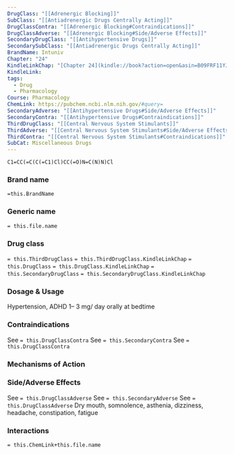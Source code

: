 ```yaml
---
DrugClass: "[[Adrenergic Blocking]]"
SubClass: "[[Antiadrenergic Drugs Centrally Acting]]"
DrugClassContra: "[[Adrenergic Blocking#Contraindications]]"
DrugClassAdverse: "[[Adrenergic Blocking#Side/Adverse Effects]]"
SecondaryDrugClass: "[[Antihypertensive Drugs]]"
SecondarySubClass: "[[Antiadrenergic Drugs Centrally Acting]]"
BrandName: Intuniv
Chapter: "24"
KindleLinkChap: "[Chapter 24](kindle://book?action=open&asin=B09FRF11YJ&location=12809)"
KindleLink: 
tags:
  - Drug
  - Pharmacology
Course: Pharmacology
ChemLink: https://pubchem.ncbi.nlm.nih.gov/#query=
SecondaryAdverse: "[[Antihypertensive Drugs#Side/Adverse Effects]]"
SecondaryContra: "[[Antihypertensive Drugs#Contraindications]]"
ThirdDrugClass: "[[Central Nervous System Stimulants]]"
ThirdAdverse: "[[Central Nervous System Stimulants#Side/Adverse Effects]]"
ThirdContra: "[[Central Nervous System Stimulants#Contraindications]]"
SubCat: Miscellaneous Drugs
---
```

```smiles
C1=CC(=C(C(=C1)Cl)CC(=O)N=C(N)N)Cl
```

### Brand name
`=this.BrandName`
### Generic name
`= this.file.name`
### Drug class 
`= this.ThirdDrugClass`
	`= this.ThirdDrugClass.KindleLinkChap`
`= this.DrugClass`
	`= this.DrugClass.KindleLinkChap`
`= this.SecondaryDrugClass`
	`= this.SecondaryDrugClass.KindleLinkChap`
### Dosage & Usage
Hypertension, ADHD
1– 3 mg/ day orally at bedtime

### Contraindications
See `= this.DrugClassContra`
See `= this.SecondaryContra`
See `= this.DrugClassContra`
### Mechanisms of Action

### Side/Adverse Effects
See `= this.DrugClassAdverse`
See `= this.SecondaryAdverse`
See `= this.DrugClassAdverse`
Dry mouth, somnolence, asthenia, dizziness, headache, constipation, fatigue

### Interactions

`= this.ChemLink+this.file.name`

 